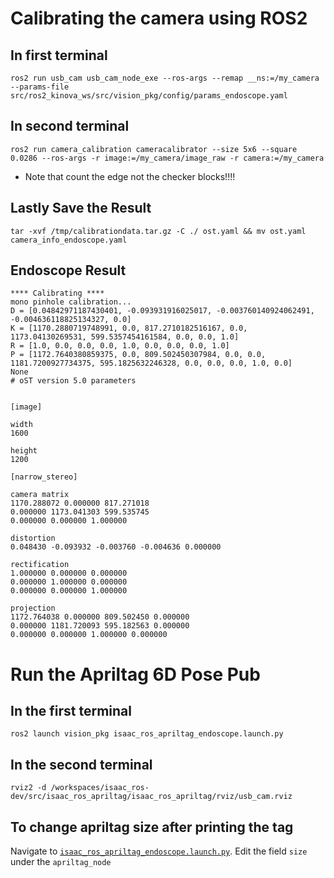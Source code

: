 # Calibrating the camera using ROS2
## In first terminal
```
ros2 run usb_cam usb_cam_node_exe --ros-args --remap __ns:=/my_camera --params-file src/ros2_kinova_ws/src/vision_pkg/config/params_endoscope.yaml
```

## In second terminal 
```
ros2 run camera_calibration cameracalibrator --size 5x6 --square 0.0286 --ros-args -r image:=/my_camera/image_raw -r camera:=/my_camera
```
* Note that count the edge not the checker blocks!!!!

## Lastly Save the Result
```
tar -xvf /tmp/calibrationdata.tar.gz -C ./ ost.yaml && mv ost.yaml camera_info_endoscope.yaml
```

## Endoscope Result
```
**** Calibrating ****
mono pinhole calibration...
D = [0.04842971187430401, -0.093931916025017, -0.003760140924062491, -0.004636118825134327, 0.0]
K = [1170.2880719748991, 0.0, 817.2710182516167, 0.0, 1173.04130269531, 599.5357454161584, 0.0, 0.0, 1.0]
R = [1.0, 0.0, 0.0, 0.0, 1.0, 0.0, 0.0, 0.0, 1.0]
P = [1172.7640380859375, 0.0, 809.502450307984, 0.0, 0.0, 1181.7200927734375, 595.1825632246328, 0.0, 0.0, 0.0, 1.0, 0.0]
None
# oST version 5.0 parameters


[image]

width
1600

height
1200

[narrow_stereo]

camera matrix
1170.288072 0.000000 817.271018
0.000000 1173.041303 599.535745
0.000000 0.000000 1.000000

distortion
0.048430 -0.093932 -0.003760 -0.004636 0.000000

rectification
1.000000 0.000000 0.000000
0.000000 1.000000 0.000000
0.000000 0.000000 1.000000

projection
1172.764038 0.000000 809.502450 0.000000
0.000000 1181.720093 595.182563 0.000000
0.000000 0.000000 1.000000 0.000000
```

# Run the Apriltag 6D Pose Pub
## In the first terminal
```
ros2 launch vision_pkg isaac_ros_apriltag_endoscope.launch.py
```

## In the second terminal
```
rviz2 -d /workspaces/isaac_ros-dev/src/isaac_ros_apriltag/isaac_ros_apriltag/rviz/usb_cam.rviz
```

## To change apriltag size after printing the tag
Navigate to [`isaac_ros_apriltag_endoscope.launch.py`](/src/vision_pkg/launch/isaac_ros_apriltag_endoscope.launch.py).
Edit the field `size` under the `apriltag_node`